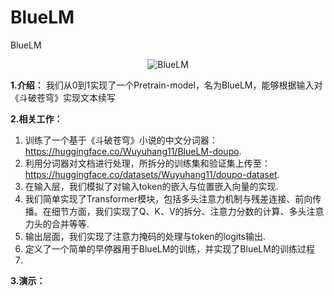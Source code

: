 # BlueLM
BlueLM
<div align="center">
    <img src="https://github.com/user-attachments/assets/17dcefe0-378c-4a19-9104-8ee1d540973c" alt="BlueLM" />
</div>

**1.介绍：**
我们从0到1实现了一个Pretrain-model，名为BlueLM，能够根据输入对《斗破苍穹》实现文本续写

**2.相关工作：**
1. 训练了一个基于《斗破苍穹》小说的中文分词器：https://huggingface.co/Wuyuhang11/BlueLM-doupo.
2. 利用分词器对文档进行处理，所拆分的训练集和验证集上传至：https://huggingface.co/datasets/Wuyuhang11/doupo-dataset.
3. 在输入层，我们模拟了对输入token的嵌入与位置嵌入向量的实现.
4. 我们简单实现了Transformer模块，包括多头注意力机制与残差连接、前向传播。在细节方面，我们实现了Q、K、V的拆分、注意力分数的计算、多头注意力头的合并等等.
5. 输出层面，我们实现了注意力掩码的处理与token的logits输出.
6. 定义了一个简单的早停器用于BlueLM的训练，并实现了BlueLM的训练过程
7. 
**3.演示：**

